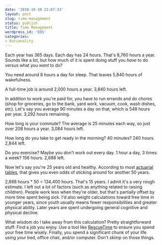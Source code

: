 ```yaml
---
date: '2010-10-10 21:07:33'
layout: post
slug: time-management
status: publish
title: Time Management
wordpress_id: '695'
categories:
- Rationality
---
```


Each year has 365 days. Each day has 24 hours. That's 8,760 hours a year. Sounds like a lot, but how much of it is spent doing stuff you _have_ to do versus what you _want_ to do?

You need around 8 hours a day for sleep. That leaves 5,840 hours of wakefulness. 

A full-time job is around 2,000 hours a year. 3,840 hours left. 

In addition to work you're paid for, you have to run errands and do chores (shop for groceries, go to the bank, yard work, vacuum, cook, wash dishes, etc). Let's say you average 90 minutes a day on that, which is 548 hours per year. 3,292 hours remaining. 

How long is your commute? The average is 25 minutes each way, so just over 208 hours a year. 3,084 hours left. 

How long do you take to get ready in the morning? 40 minutes? 240 hours. 2,844 left. 

Do you exercise? Maybe you don't work out every day. 1 hour a day, 3 times a week? 156 hours. 2,688 left. 

Now let's say you're 25 years old and healthy. According to most [actuarial tables](http://www.ssa.gov/OACT/STATS/table4c6.html), that gives you even odds of sticking around for another 50 years.

2,688 hours * 50 = 134,400 hours. That's 15 years. I admit it's a very rough estimate. I left out a lot of factors (such as anything related to raising children). People work less when they're older, but that's partially offset by more time spent being sick. I'd also weight calculations toward free time in younger years, since youth usually means fewer responsibilities and greater physical ability. Later years are spent undergoing general cognitive and physical decline. 

What wisdom do I take away from this calculation? Pretty straightforward stuff: Find a job you enjoy. Use a tool like [RescueTime](https://www.rescuetime.com/) to ensure you spend your free time wisely. Finally, you spend a significant chunk of your life using your bed, office chair, and/or computer. Don't skimp on those things. 
